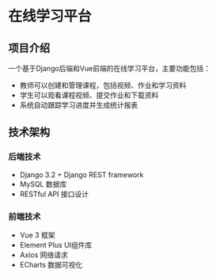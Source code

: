 # 在线学习平台

## 项目介绍

一个基于Django后端和Vue前端的在线学习平台，主要功能包括：

- 教师可以创建和管理课程，包括视频、作业和学习资料
- 学生可以观看课程视频、提交作业和下载资料
- 系统自动跟踪学习进度并生成统计报表

## 技术架构

### 后端技术
- Django 3.2 + Django REST framework
- MySQL 数据库
- RESTful API 接口设计

### 前端技术
- Vue 3 框架
- Element Plus UI组件库
- Axios 网络请求
- ECharts 数据可视化
